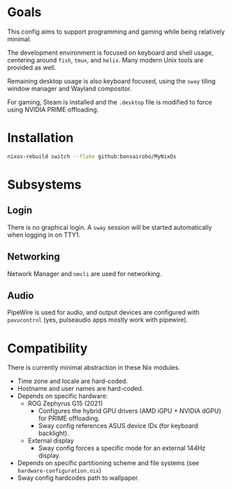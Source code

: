 # Goals

This config aims to support programming and gaming while being relatively
minimal.

The development environment is focused on keyboard and shell usage, centering
around `fish`, `tmux`, and `helix`. Many modern Unix tools are provided as well.

Remaining desktop usage is also keyboard focused, using the `sway` tiling window
manager and Wayland compositor. 

For gaming, Steam is installed and the `.desktop` file is modified to force
using NVIDIA PRIME offloading.

# Installation

```sh
nixos-rebuild switch --flake github:bonsairobo/MyNixOs
```

# Subsystems

## Login

There is no graphical login. A `sway` session will be started automatically when
logging in on TTY1.

## Networking

Network Manager and `nmcli` are used for networking.

## Audio

PipeWire is used for audio, and output devices are configured with
`pavucontrol` (yes, pulseaudio apps mostly work with pipewire).

# Compatibility

There is currently minimal abstraction in these Nix modules.

- Time zone and locale are hard-coded.
- Hostname and user names are hard-coded.
- Depends on specific hardware:
  - ROG Zephyrus G15 (2021)
    - Configures the hybrid GPU drivers (AMD iGPU + NVIDIA dGPU) for PRIME offloading.
    - Sway config references ASUS device IDs (for keyboard backlight).
  - External display
    - Sway config forces a specific mode for an external 144Hz display.
- Depends on specific partitioning scheme and file systems (see `hardware-configuration.nix`)
- Sway config hardcodes path to wallpaper.
